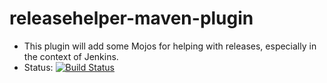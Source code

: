 releasehelper-maven-plugin
===============================

* This plugin will add some Mojos for helping with releases, especially in the context of Jenkins.
* Status: [![Build Status](https://huschteguzzel.de/hudson/view/oneandone/job/oneandone-releasehelper-maven-plugin/badge/icon)](https://huschteguzzel.de/hudson/view/oneandone/job/oneandone-releasehelper-maven-plugin/)

